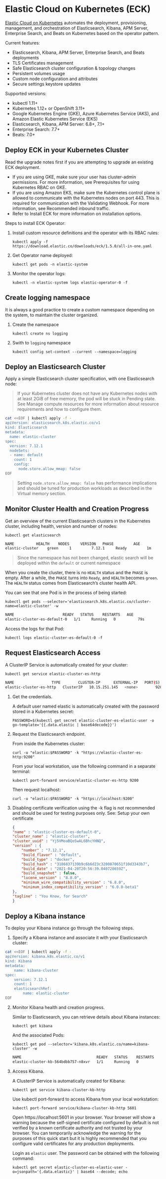 # Elastic Cloud on Kubernetes (ECK)

[Elastic Cloud on Kubernetes](ttps://github.com/elastic/cloud-on-k8s) automates the deployment, provisioning, management, and orchestration of Elasticsearch, Kibana, APM Server, Enterprise Search, and Beats on Kubernetes based on the operator pattern.

Current features:

* Elasticsearch, Kibana, APM Server, Enterprise Search, and Beats deployments
* TLS Certificates management
* Safe Elasticsearch cluster configuration & topology changes
* Persistent volumes usage
* Custom node configuration and attributes
* Secure settings keystore updates

Supported versions:

* kubectl 1.11+
* Kubernetes 1.12+ or OpenShift 3.11+
* Google Kubernetes Engine (GKE), Azure Kubernetes Service (AKS), and Amazon Elastic Kubernetes Service (EKS)
* Elasticsearch, Kibana, APM Server: 6.8+, 7.1+
* Enterprise Search: 7.7+
* Beats: 7.0+

## Deploy ECK in your Kubernetes Cluster

Read the upgrade notes first if you are attempting to upgrade an existing ECK deployment.

* If you are using GKE, make sure your user has cluster-admin permissions. For more information, see Prerequisites for using Kubernetes RBAC on GKE.
* If you are using Amazon EKS, make sure the Kubernetes control plane is allowed to communicate with the Kubernetes nodes on port 443. This is required for communication with the Validating Webhook. For more information, see Recommended inbound traffic.
* Refer to Install ECK for more information on installation options.

Steps to install ECK Operator:

1. Install custom resource definitions and the operator with its RBAC rules:

    `kubectl apply -f https://download.elastic.co/downloads/eck/1.5.0/all-in-one.yaml`

2. Get Operator name deployed:

    `kubectl get pods -n elastic-system`

3. Monitor the operator logs:

    `kubectl -n elastic-system logs elastic-operator-0 -f`

## Create logging namespace

It is always a good practice to create a custom namespace depending on the system, to maintain the cluster organized.

1. Create the namespace

    `kubectl create ns logging`

1. Swith to `logging` namespace

    `kubectl config set-context --current --namespace=logging`

## Deploy an Elasticsearch Cluster

Apply a simple Elasticsearch cluster specification, with one Elasticsearch node:

> If your Kubernetes cluster does not have any Kubernetes nodes with at least 2GiB of free memory, the pod will be stuck in Pending state. See Manage compute resources for more information about resource requirements and how to configure them.

```bash
cat <<EOF | kubectl apply -f -
apiVersion: elasticsearch.k8s.elastic.co/v1
kind: Elasticsearch
metadata:
  name: elastic-cluster
spec:
  version: 7.12.1
  nodeSets:
  - name: default
    count: 1
    config:
      node.store.allow_mmap: false
EOF
```

>  Setting `node.store.allow_mmap: false` has performance implications and should be tuned for production workloads as described in the Virtual memory section.

## Monitor Cluster Health and Creation Progress

Get an overview of the current Elasticsearch clusters in the Kubernetes cluster, including health, version and number of nodes:

`kubectl get elasticsearch`

```bash
NAME          HEALTH    NODES     VERSION   PHASE         AGE
elastic-cluster    green     1         7.12.1     Ready         1m
```

> Since the namespace has not been changed, elastic search will be deployed within the `default` or current namespace

When you create the cluster, there is no `HEALTH` status and the `PHASE` is empty. After a while, the `PHASE` turns into `Ready`, and `HEALTH` becomes `green`. The `HEALTH` status comes from Elasticsearch’s cluster health API.

You can see that one Pod is in the process of being started:

`kubectl get pods --selector='elasticsearch.k8s.elastic.co/cluster-name=elastic-cluster' -w`

```bash
NAME                      READY   STATUS    RESTARTS   AGE
elastic-cluster-es-default-0   1/1     Running   0          79s
```

Access the logs for that Pod:

`kubectl logs elastic-cluster-es-default-0 -f`

## Request Elasticsearch Access

A ClusterIP Service is automatically created for your cluster:

`kubectl get service elastic-cluster-es-http`

```bash
NAME                 TYPE        CLUSTER-IP      EXTERNAL-IP   PORT(S)    AGE
elastic-cluster-es-http   ClusterIP   10.15.251.145   <none>        9200/TCP   34m
```

1. Get the credentials.

    A default user named elastic is automatically created with the password stored in a Kubernetes secret:

    `PASSWORD=$(kubectl get secret elastic-cluster-es-elastic-user -o go-template='{{.data.elastic | base64decode}}')`

2. Request the Elasticsearch endpoint.

    From inside the Kubernetes cluster:

    `curl -u "elastic:$PASSWORD" -k "https://elastic-cluster-es-http:9200"`

    From your local workstation, use the following command in a separate terminal:

    `kubectl port-forward service/elastic-cluster-es-http 9200`

    Then request localhost:

    `curl -u "elastic:$PASSWORD" -k "https://localhost:9200"`

1. Disabling certificate verification using the -k flag is not recommended and should be used for testing purposes only. See: Setup your own certificate

    ```json
    {
    "name" : "elastic-cluster-es-default-0",
    "cluster_name" : "elastic-cluster",
    "cluster_uuid" : "Yj5VMoaBQoSwAL6BhcYHNQ",
    "version" : {
        "number" : "7.12.1",
        "build_flavor" : "default",
        "build_type" : "docker",
        "build_hash" : "3186837139b9c6b6d23c3200870651f10d3343b7",
        "build_date" : "2021-04-20T20:56:39.040728659Z",
        "build_snapshot" : false,
        "lucene_version" : "8.8.0",
        "minimum_wire_compatibility_version" : "6.8.0",
        "minimum_index_compatibility_version" : "6.0.0-beta1"
    },
    "tagline" : "You Know, for Search"
    }
    ```

## Deploy a Kibana instance

To deploy your Kibana instance go through the following steps.

1. Specify a Kibana instance and associate it with your Elasticsearch cluster:

```bash
cat <<EOF | kubectl apply -f -
apiVersion: kibana.k8s.elastic.co/v1
kind: Kibana
metadata:
    name: kibana-cluster
spec:
    version: 7.12.1
    count: 1
    elasticsearchRef:
        name: elastic-cluster
EOF
```

2. Monitor Kibana health and creation progress.

    Similar to Elasticsearch, you can retrieve details about Kibana instances:

    `kubectl get kibana`

    And the associated Pods:

    `kubectl get pod --selector='kibana.k8s.elastic.co/name=kibana-cluster' -w`

    ```bash
    NAME                                  READY   STATUS    RESTARTS   AGE
    elastic-cluster-kb-564bdbb757-n8xvr   1/1     Running   0          2m14s
    ```

3. Access Kibana.

    A ClusterIP Service is automatically created for Kibana:

    `kubectl get service kibana-cluster-kb-http`

    Use kubectl port-forward to access Kibana from your local workstation:

    `kubectl port-forward service/kibana-cluster-kb-http 5601`

    Open https://localhost:5601 in your browser. Your browser will show a warning because the self-signed certificate configured by default is not verified by a known certificate authority and not trusted by your browser. You can temporarily acknowledge the warning for the purposes of this quick start but it is highly recommended that you configure valid certificates for any production deployments.

    Login as `elastic` user. The password can be obtained with the following command:

    `kubectl get secret elastic-cluster-es-elastic-user -o=jsonpath='{.data.elastic}' | base64 --decode; echo`

